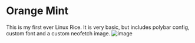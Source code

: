 # Orange Mint
This is my first ever Linux Rice. It is very basic, but includes polybar config, custom font and a custom neofetch image.
![image](https://github.com/user-attachments/assets/bd7c8622-3e98-4a58-af85-6bdceaf6ead0)
